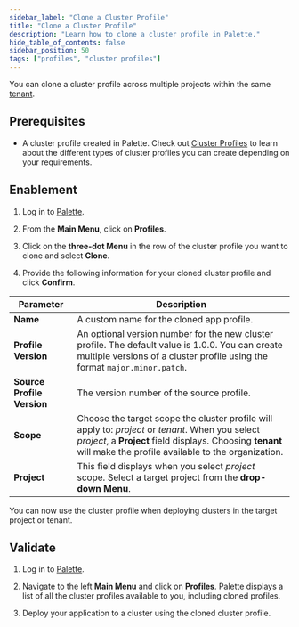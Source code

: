 ```yaml
---
sidebar_label: "Clone a Cluster Profile"
title: "Clone a Cluster Profile"
description: "Learn how to clone a cluster profile in Palette."
hide_table_of_contents: false
sidebar_position: 50
tags: ["profiles", "cluster profiles"]
---
```



You can clone a cluster profile across multiple projects within the same [tenant](../../glossary-all.md#tenant).
## Prerequisites

* A cluster profile created in Palette. Check out [Cluster Profiles](cluster-profiles.md) to learn about the different types of cluster profiles you can create depending on your requirements. 

## Enablement

1. Log in to [Palette](https://console.spectrocloud.com).

2. From the **Main Menu**, click on **Profiles**.

3. Click on the **three-dot Menu** in the row of the cluster profile you want to clone and select **Clone**.

4. Provide the following information for your cloned cluster profile and click **Confirm**.

| **Parameter**           | **Description**  |
|-------------------------|------------------|
|**Name** | A custom name for the cloned app profile.|
|**Profile Version** | An optional version number for the new cluster profile. The default value is 1.0.0. You can create multiple versions of a cluster profile using the format `major.minor.patch`. |
|**Source Profile Version**  | The version number of the source profile. | 
|**Scope** | Choose the target scope the cluster profile will apply to: *project* or *tenant*. When you select *project*, a **Project** field displays. Choosing **tenant** will make the profile available to the organization. |
|**Project** | This field displays when you select *project* scope. Select a target project from the **drop-down Menu**.|

You can now use the cluster profile when deploying clusters in the target project or tenant.


## Validate

1. Log in to [Palette](https://console.spectrocloud.com).

2. Navigate to the left **Main Menu** and click on **Profiles**. Palette displays a list of all the cluster profiles available to you, including cloned profiles.
   
3. Deploy your application to a cluster using the cloned cluster profile.
